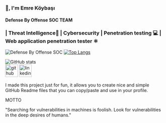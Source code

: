 ### 👋, I'm Emre Köybaşı
#### Defense By Offense SOC TEAM
### | Threat Intelligence🧠 | Cybersecurity | Penetration testing 💻 | Web application penetration tester ⚛️ ###
![Defense By Offense SOC](https://github.com/emrekybs/emrekybs/blob/main/1.jpg)
[![Top Langs](https://github-readme-stats.vercel.app/api/top-langs/?username=emrekybs)](https://github.com/anuraghazra/github-readme-stats)

![GitHub stats](https://github-readme-stats.vercel.app/api?username=emrekybs&show_icons=true)  
[<img src='https://cdn.jsdelivr.net/npm/simple-icons@3.0.1/icons/github.svg' alt='github' height='40'>](https://github.com/emrekybs)  [<img src='https://cdn.jsdelivr.net/npm/simple-icons@3.0.1/icons/linkedin.svg' alt='linkedin' height='40'>](https://www.linkedin.com/in/emre-koybasi/)  




I made this project just for fun, it allows you to create nice and simple GitHub Readme files that you can copy/paste and use in your profile.

MOTTO

"Searching for vulnerabilities in machines is foolish. Look for vulnerabilities in the deep desires of humans."
